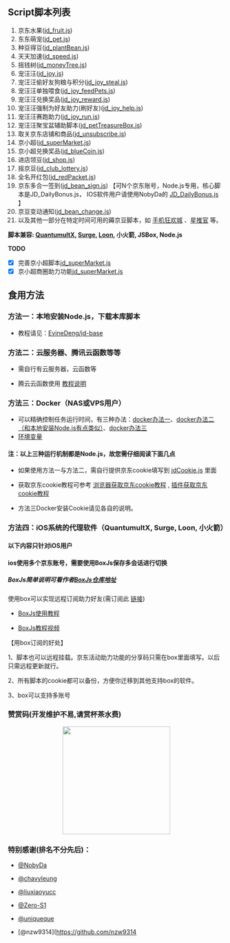 
## Script脚本列表

1.  京东水果([jd_fruit.js](https://raw.githubusercontent.com/lxk0301/jd_scripts/master/jd_fruit.js))
2.  东东萌宠([jd_pet.js](https://raw.githubusercontent.com/lxk0301/jd_scripts/master/jd_pet.js))
4.  种豆得豆([jd_plantBean.js](https://raw.githubusercontent.com/lxk0301/jd_scripts/master/jd_plantBean.js))
5.  天天加速([jd_speed.js](https://raw.githubusercontent.com/lxk0301/jd_scripts/master/jd_speed.js))
6.  摇钱树([jd_moneyTree.js](https://raw.githubusercontent.com/lxk0301/jd_scripts/master/jd_moneyTree.js))
6.  宠汪汪([jd_joy.js](https://raw.githubusercontent.com/lxk0301/jd_scripts/master/jd_joy.js))
7.  宠汪汪偷好友狗粮与积分([jd_joy_steal.js](https://raw.githubusercontent.com/lxk0301/jd_scripts/master/jd_joy_steal.js))
8.  宠汪汪单独喂食([jd_joy_feedPets.js](https://raw.githubusercontent.com/lxk0301/jd_scripts/master/jd_joy_feedPets.js))
9.  宠汪汪兑换奖品([jd_joy_reward.js](https://raw.githubusercontent.com/lxk0301/jd_scripts/master/jd_joy_reward.js))
10.  宠汪汪强制为好友助力(刷好友)([jd_joy_help.js](https://raw.githubusercontent.com/lxk0301/jd_scripts/master/jd_joy_help.js))
11.  宠汪汪赛跑助力([jd_joy_run.js](https://raw.githubusercontent.com/lxk0301/jd_scripts/master/jd_joy_run.js))
12.  宠汪汪聚宝盆辅助脚本([jd_petTreasureBox.js](https://raw.githubusercontent.com/lxk0301/jd_scripts/master/jd_petTreasureBox.js))
13.  取关京东店铺和商品([jd_unsubscribe.js](https://raw.githubusercontent.com/lxk0301/jd_scripts/master/jd_unsubscribe.js))
14.  京小超([jd_superMarket.js](https://raw.githubusercontent.com/lxk0301/jd_scripts/master/jd_superMarket.js))
15.  京小超兑换奖品([jd_blueCoin.js](https://raw.githubusercontent.com/lxk0301/jd_scripts/master/jd_blueCoin.js))
16.  进店领豆([jd_shop.js](https://raw.githubusercontent.com/lxk0301/jd_scripts/master/jd_shop.js))
17.  摇京豆([jd_club_lottery.js](https://raw.githubusercontent.com/lxk0301/jd_scripts/master/jd_club_lottery.js))
18.  全名开红包([jd_redPacket.js](https://raw.githubusercontent.com/lxk0301/jd_scripts/master/jd_redPacket.js))
19.  京东多合一签到([jd_bean_sign.js](https://raw.githubusercontent.com/lxk0301/jd_scripts/master/jd_bean_sign.js)) 【可N个京东账号，Node.js专用，核心脚本是JD_DailyBonus.js， IOS软件用户请使用NobyDa的 [JD_DailyBonus.js](https://raw.githubusercontent.com/NobyDa/Script/master/JD-DailyBonus/JD_DailyBonus.js) 】
20.  京豆变动通知([jd_bean_change.js](https://raw.githubusercontent.com/lxk0301/jd_scripts/master/jd_bean_change.js))
21.  以及其他一部分在特定时间可用的薅京豆脚本，如 [手机狂欢城](https://raw.githubusercontent.com/lxk0301/jd_scripts/master/jd_818.js) 、[星推官](https://raw.githubusercontent.com/lxk0301/jd_scripts/master/jd_xtg.js) 等。

**脚本兼容: [QuantumultX](https://apps.apple.com/us/app/quantumult-x/id1443988620), [Surge](https://apps.apple.com/us/app/surge-4/id1442620678), [Loon](https://apps.apple.com/us/app/loon/id1373567447), 小火箭, JSBox, Node.js**

**TODO**

- [x] 完善京小超脚本[jd_superMarket.js](https://raw.githubusercontent.com/lxk0301/jd_scripts/master/jd_superMarket.js)
- [x] 京小超商圈助力功能[jd_superMarket.js](https://raw.githubusercontent.com/lxk0301/jd_scripts/master/jd_superMarket.js)

## 食用方法

### 方法一：本地安装Node.js，下载本库脚本

  - 教程请见：[EvineDeng/jd-base](https://github.com/EvineDeng/jd-base)

### 方法二：云服务器、腾讯云函数等等

  - 需自行有云服务器，云函数等

  - 腾云云函数使用 [教程说明](iCloud.md)
       
 
### 方法三：Docker（NAS或VPS用户）

 - 可以精确控制任务运行时间，有三种办法：[docker办法一](https://github.com/lxk0301/jd_scripts/tree/master/docker)、[docker办法二（和本地安装Node.js有点类似）](https://github.com/EvineDeng/jd-base)、[docker办法三](https://github.com/chinnkarahoi/jd-scripts-docker)
 - [环境变量](https://github.com/lxk0301/jd_scripts/blob/master/githubAction.md#%E4%B8%8B%E6%96%B9%E6%8F%90%E4%BE%9B%E4%BD%BF%E7%94%A8%E5%88%B0%E7%9A%84-secrets%E5%85%A8%E9%9B%86%E5%90%88)
 
#### 注：以上三种运行机制都是Node.js，故您需仔细阅读下面几点


  - 如果使用方法一与方法二，需自行提供京东cookie填写到 [jdCookie.js](https://github.com/lxk0301/jd_scripts/blob/master/jdCookie.js) 里面

   
  - 获取京东cookie教程可参考 [浏览器获取京东cookie教程](https://github.com/lxk0301/jd_scripts/blob/master/backUp/GetJdCookie.md) , [插件获取京东cookie教程](https://github.com/lxk0301/jd_scripts/blob/master/backUp/GetJdCookie2.md)

  - 方法三Docker安装Cookie请见各自的说明。

### 方法四：iOS系统的代理软件（QuantumultX, Surge, Loon, 小火箭）

#### 以下内容只针对iOS用户

#### ios使用多个京东账号，需要使用BoxJs保存多会话进行切换 

##### BoxJs简单说明可看作者[BoxJs仓库地址](https://github.com/chavyleung/scripts/)

使用box可以实现远程订阅助力好友(需订阅此 [链接](https://raw.githubusercontent.com/lxk0301/jd_scripts/master/lxk0301.boxjs.json))

- [BoxJs使用教程](https://chavyleung.gitbook.io/boxjs/)

- [BoxJs教程视频](https://youtu.be/eIpBrRxiy0w)


【用box订阅的好处】

 1、脚本也可以远程挂载。京东活动助力功能的分享码只需在box里面填写。以后只需远程更新就行。

 2、所有脚本的cookie都可以备份，方便你迁移到其他支持box的软件。

 3、box可以支持多账号

### 赞赏码(开发维护不易,请赏杯茶水费)
<div align=center><img width="250" height="250" src="https://raw.githubusercontent.com/lxk0301/jd_scripts/master/icon/thanks.jpg"/></div>

### 特别感谢(排名不分先后)：
* [@NobyDa](https://github.com/NobyDa)

* [@chavyleung](https://github.com/chavyleung)

* [@liuxiaoyucc](https://github.com/liuxiaoyucc)

* [@Zero-S1](https://github.com/Zero-S1)

* [@uniqueque](https://github.com/uniqueque)
* [@nzw9314](https://github.com/nzw9314
